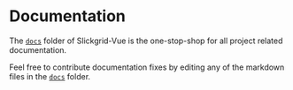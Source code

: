 # Documentation

The [`docs`](https://github.com/ghiscoding/slickgrid-universal/tree/master/docs) folder of Slickgrid-Vue is the one-stop-shop for all project related documentation.

Feel free to contribute documentation fixes by editing any of the markdown files in the [`docs`](https://github.com/ghiscoding/slickgrid-universal/tree/master/docs) folder.
